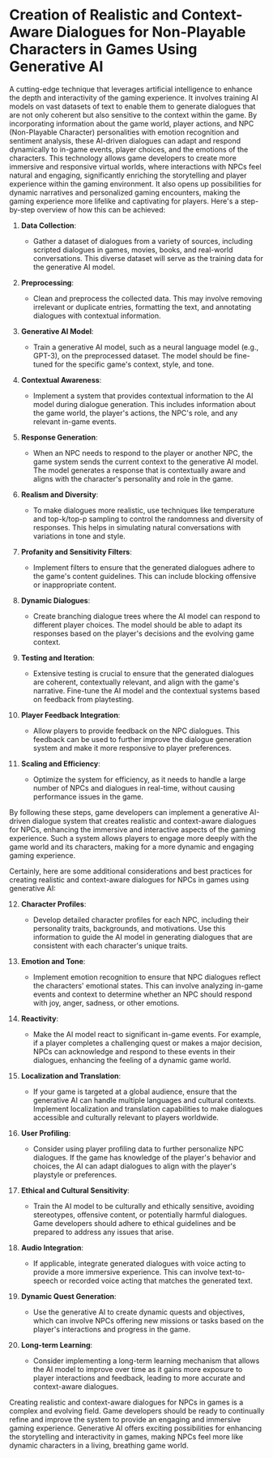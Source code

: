 # Creation of Realistic and Context-Aware Dialogues for Non-Playable Characters in Games Using Generative AI
A cutting-edge technique that leverages artificial intelligence to enhance the depth and interactivity of the gaming experience. It involves training AI models on vast datasets of text to enable them to generate dialogues that are not only coherent but also sensitive to the context within the game. By incorporating information about the game world, player actions, and NPC (Non-Playable Character) personalities with emotion recognition and sentiment analysis, these AI-driven dialogues can adapt and respond dynamically to in-game events, player choices, and the emotions of the characters. This technology allows game developers to create more immersive and responsive virtual worlds, where interactions with NPCs feel natural and engaging, significantly enriching the storytelling and player experience within the gaming environment. It also opens up possibilities for dynamic narratives and personalized gaming encounters, making the gaming experience more lifelike and captivating for players. Here's a step-by-step overview of how this can be achieved:

1. **Data Collection**:
   - Gather a dataset of dialogues from a variety of sources, including scripted dialogues in games, movies, books, and real-world conversations. This diverse dataset will serve as the training data for the generative AI model.

2. **Preprocessing**:
   - Clean and preprocess the collected data. This may involve removing irrelevant or duplicate entries, formatting the text, and annotating dialogues with contextual information.

3. **Generative AI Model**:
   - Train a generative AI model, such as a neural language model (e.g., GPT-3), on the preprocessed dataset. The model should be fine-tuned for the specific game's context, style, and tone.

4. **Contextual Awareness**:
   - Implement a system that provides contextual information to the AI model during dialogue generation. This includes information about the game world, the player's actions, the NPC's role, and any relevant in-game events.

5. **Response Generation**:
   - When an NPC needs to respond to the player or another NPC, the game system sends the current context to the generative AI model. The model generates a response that is contextually aware and aligns with the character's personality and role in the game.

6. **Realism and Diversity**:
   - To make dialogues more realistic, use techniques like temperature and top-k/top-p sampling to control the randomness and diversity of responses. This helps in simulating natural conversations with variations in tone and style.

7. **Profanity and Sensitivity Filters**:
   - Implement filters to ensure that the generated dialogues adhere to the game's content guidelines. This can include blocking offensive or inappropriate content.

8. **Dynamic Dialogues**:
   - Create branching dialogue trees where the AI model can respond to different player choices. The model should be able to adapt its responses based on the player's decisions and the evolving game context.

9. **Testing and Iteration**:
   - Extensive testing is crucial to ensure that the generated dialogues are coherent, contextually relevant, and align with the game's narrative. Fine-tune the AI model and the contextual systems based on feedback from playtesting.

10. **Player Feedback Integration**:
    - Allow players to provide feedback on the NPC dialogues. This feedback can be used to further improve the dialogue generation system and make it more responsive to player preferences.

11. **Scaling and Efficiency**:
    - Optimize the system for efficiency, as it needs to handle a large number of NPCs and dialogues in real-time, without causing performance issues in the game.

By following these steps, game developers can implement a generative AI-driven dialogue system that creates realistic and context-aware dialogues for NPCs, enhancing the immersive and interactive aspects of the gaming experience. Such a system allows players to engage more deeply with the game world and its characters, making for a more dynamic and engaging gaming experience.

Certainly, here are some additional considerations and best practices for creating realistic and context-aware dialogues for NPCs in games using generative AI:

12. **Character Profiles**:
    - Develop detailed character profiles for each NPC, including their personality traits, backgrounds, and motivations. Use this information to guide the AI model in generating dialogues that are consistent with each character's unique traits.

13. **Emotion and Tone**:
    - Implement emotion recognition to ensure that NPC dialogues reflect the characters' emotional states. This can involve analyzing in-game events and context to determine whether an NPC should respond with joy, anger, sadness, or other emotions.

14. **Reactivity**:
    - Make the AI model react to significant in-game events. For example, if a player completes a challenging quest or makes a major decision, NPCs can acknowledge and respond to these events in their dialogues, enhancing the feeling of a dynamic game world.

15. **Localization and Translation**:
    - If your game is targeted at a global audience, ensure that the generative AI can handle multiple languages and cultural contexts. Implement localization and translation capabilities to make dialogues accessible and culturally relevant to players worldwide.

16. **User Profiling**:
    - Consider using player profiling data to further personalize NPC dialogues. If the game has knowledge of the player's behavior and choices, the AI can adapt dialogues to align with the player's playstyle or preferences.

17. **Ethical and Cultural Sensitivity**:
    - Train the AI model to be culturally and ethically sensitive, avoiding stereotypes, offensive content, or potentially harmful dialogues. Game developers should adhere to ethical guidelines and be prepared to address any issues that arise.

18. **Audio Integration**:
    - If applicable, integrate generated dialogues with voice acting to provide a more immersive experience. This can involve text-to-speech or recorded voice acting that matches the generated text.

19. **Dynamic Quest Generation**:
    - Use the generative AI to create dynamic quests and objectives, which can involve NPCs offering new missions or tasks based on the player's interactions and progress in the game.

20. **Long-term Learning**:
    - Consider implementing a long-term learning mechanism that allows the AI model to improve over time as it gains more exposure to player interactions and feedback, leading to more accurate and context-aware dialogues.

Creating realistic and context-aware dialogues for NPCs in games is a complex and evolving field. Game developers should be ready to continually refine and improve the system to provide an engaging and immersive gaming experience. Generative AI offers exciting possibilities for enhancing the storytelling and interactivity in games, making NPCs feel more like dynamic characters in a living, breathing game world.
